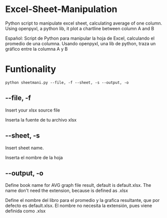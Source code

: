 # Excel-Sheet-Manipulation 
Python script to manipulate excel sheet, calculating average of one column. Using openpyxl, a python lib, it plot a chartline between column A and B

Español:
Script de Python para manipular la hoja de Excel, calculando el promedio de una columna. Usando openpyxl, una lib de python, traza un gráfico entre la columna A y B

# Funtionality
    python sheetmani.py --file, -f --sheet, -s --output, -o 

## --file, -f
Insert your xlsx source file

Inserta la fuente de tu archivo xlsx

## --sheet, -s
Insert sheet name.

Inserta el nombre de la hoja 

## --output, -o
Define book name for AVG graph file result, default is default.xlsx. The name don't need the extension, because is defined as .xlsx 

Define el nombre del libro para el promedio y la grafica resultante, que por defecto es default.xlsx. El nombre no necesita la extensión, pues viene definida como .xlsx
